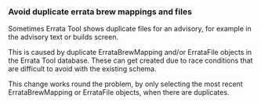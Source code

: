 ### Avoid duplicate errata brew mappings and files

Sometimes Errata Tool shows duplicate files for an advisory, for example
in the advisory text or builds screen.

This is caused by duplicate ErrataBrewMapping and/or ErrataFile objects in
the Errata Tool database. These can get created due to race conditions that
are difficult to avoid with the existing schema.

This change works round the problem, by only selecting the most recent
ErrataBrewMapping or ErrataFile objects, when there are duplicates.
